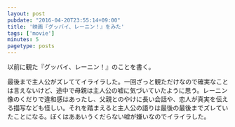 ```yaml
---
layout: post
pubdate: "2016-04-20T23:55:14+09:00"
title: '映画『グッバイ、レーニン！』をみた'
tags: ['movie']
minutes: 5
pagetype: posts
---
```

以前に観た『グッバイ、レーニン！』のことを書く。

最後まで主人公がズレててイライラした。一回ざっと観ただけなので確実なことは言えないけど、途中で母親は主人公の嘘に気づいていたように思う。レーニン像のくだりで違和感はあったし、父親とのやけに長い会話や、恋人が真実を伝える描写なども怪しい。それを踏まえると主人公の語りは最後の最後までズレていたことになる。ぼくはああいうくだらない嘘が嫌いなのでイライラした。
